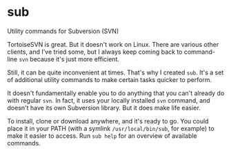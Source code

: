 # sub
Utility commands for Subversion (SVN)

TortoiseSVN is great. But it doesn't work on Linux. There are various other clients, and I've tried some, but I always keep coming back to command-line `svn` because it's just more efficient.

Still, it can be quite inconvenient at times. That's why I created `sub`. It's a set of additional utility commands to make certain tasks quicker to perform.

It doesn't fundamentally enable you to do anything that you can't already do with regular `svn`. In fact, it uses your locally installed `svn` command, and doesn't have its own Subversion library. But it does make life easier.

To install, clone or download anywhere, and it's ready to go. You could place it in your PATH (with a symlink `/usr/local/bin/sub`, for example) to make it easier to access. Run `sub help` for an overview of available commands.

